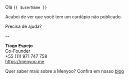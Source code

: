 Olá `{{ $userName }}`

Acabei de ver que você tem um cardápio não publicado.

Precisa de ajuda?

--

**Tiago Espejo**   
Co-Founder   
+55 (11) 971 747 758   
https://menyoo.me

Quer saber mais sobre a Menyoo? Confira em nosso [blog](https://blog.menyoo.me/?utm_source=email&utm_medium=footer_link&utm_campaign=unpublish_menu)
